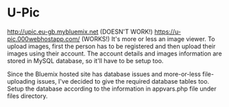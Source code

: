# U-Pic
http://upic.eu-gb.mybluemix.net (DOESN'T WORK!)
https://u-pic.000webhostapp.com/ (WORKS!)
It's more or less an image viewer. To upload images, first the person has to be registered and then upload their images using their account. The account details and images information are stored in MySQL database, so it'll have to be setup too.

Since the Bluemix hosted site has database issues and more-or-less file-uploading issues, I've decided to give the required database tables too. Setup the database according to the information in appvars.php file under files directory.
